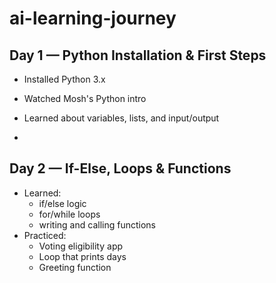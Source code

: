 # ai-learning-journey
## Day 1 — Python Installation & First Steps
- Installed Python 3.x
- Watched Mosh's Python intro
- Learned about variables, lists, and input/output

- 
## Day 2 — If-Else, Loops & Functions
- Learned:
  - if/else logic
  - for/while loops
  - writing and calling functions
- Practiced:
  - Voting eligibility app
  - Loop that prints days
  - Greeting function
